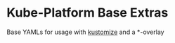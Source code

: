 # Kube-Platform Base Extras

Base YAMLs for usage with [kustomize](https://github.com/kubernetes-sigs/kustomize) and a *-overlay